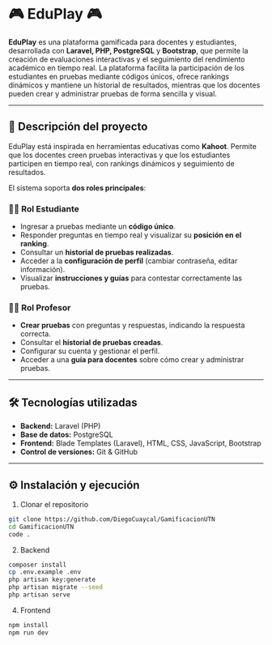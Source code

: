 <p align="center">
  <h1>🎮 <strong>EduPlay</strong> 🎮</h1>
</p>


**EduPlay** es una plataforma gamificada para docentes y estudiantes, desarrollada con **Laravel, PHP, PostgreSQL** y **Bootstrap**, que permite la creación de evaluaciones interactivas y el seguimiento del rendimiento académico en tiempo real. La plataforma facilita la participación de los estudiantes en pruebas mediante códigos únicos, ofrece rankings dinámicos y mantiene un historial de resultados, mientras que los docentes pueden crear y administrar pruebas de forma sencilla y visual.

---

## 🚀 Descripción del proyecto

EduPlay está inspirada en herramientas educativas como **Kahoot**. Permite que los docentes creen pruebas interactivas y que los estudiantes participen en tiempo real, con rankings dinámicos y seguimiento de resultados.  

El sistema soporta **dos roles principales**:

### 👩‍🎓 Rol Estudiante
- Ingresar a pruebas mediante un **código único**.  
- Responder preguntas en tiempo real y visualizar su **posición en el ranking**.  
- Consultar un **historial de pruebas realizadas**.  
- Acceder a la **configuración de perfil** (cambiar contraseña, editar información).  
- Visualizar **instrucciones y guías** para contestar correctamente las pruebas.  

### 👨‍🏫 Rol Profesor
- **Crear pruebas** con preguntas y respuestas, indicando la respuesta correcta.  
- Consultar el **historial de pruebas creadas**.  
- Configurar su cuenta y gestionar el perfil.  
- Acceder a una **guía para docentes** sobre cómo crear y administrar pruebas.  

---

## 🛠 Tecnologías utilizadas
- **Backend:** Laravel (PHP)  
- **Base de datos:** PostgreSQL  
- **Frontend:** Blade Templates (Laravel), HTML, CSS, JavaScript, Bootstrap  
- **Control de versiones:** Git & GitHub  

---

## ⚙️ Instalación y ejecución

 1. Clonar el repositorio
```sh
git clone https://github.com/DiegoCuaycal/GamificacionUTN
cd GamificacionUTN
code .
```

2. Backend
```sh
composer install
cp .env.example .env
php artisan key:generate
php artisan migrate --seed
php artisan serve
```

4. Frontend
```sh
npm install
npm run dev
```

